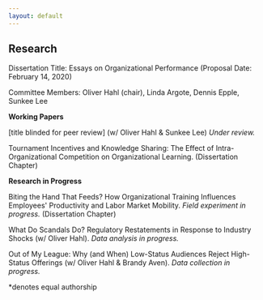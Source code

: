 ```yaml
---
layout: default
---
```


## Research

Dissertation Title: Essays on Organizational Performance (Proposal Date: February 14, 2020)

Committee Members: Oliver Hahl (chair), Linda Argote, Dennis Epple, Sunkee Lee

**Working Papers**

[title blinded for peer review] (w/ Oliver Hahl & Sunkee Lee) _Under review._

Tournament Incentives and Knowledge Sharing: The Effect of Intra-Organizational Competition on Organizational Learning. (Dissertation Chapter)



**Research in Progress**

Biting the Hand That Feeds? How Organizational Training Influences Employees' Productivity and Labor Market Mobility. _Field experiment in progress._ (Dissertation Chapter)

What Do Scandals Do? Regulatory Restatements in Response to Industry Shocks (w/ Oliver Hahl). _Data analysis in progress._

Out of My League: Why (and When) Low-Status Audiences Reject High-Status Offerings (w/ Oliver Hahl & Brandy Aven). _Data collection in progress._

*denotes equal authorship
